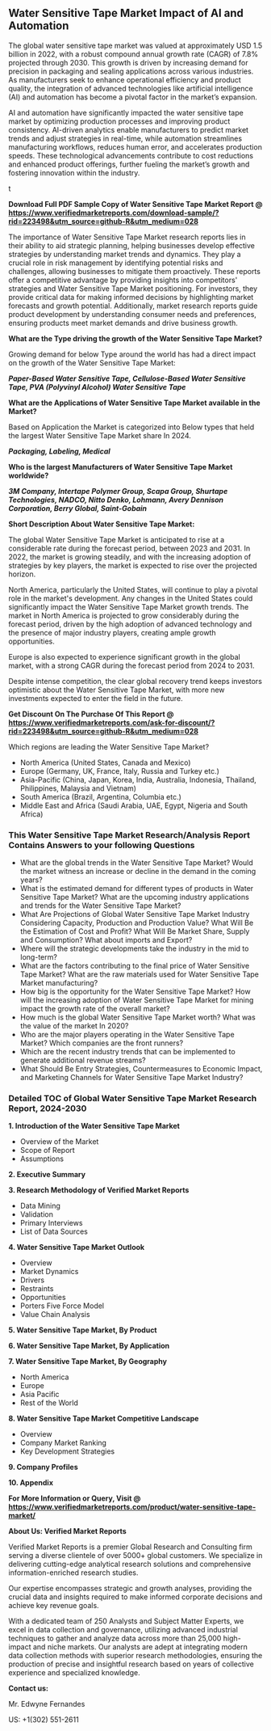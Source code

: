 <h2>Water Sensitive Tape Market Impact of AI and Automation</h2><p>The global water sensitive tape market was valued at approximately USD 1.5 billion in 2022, with a robust compound annual growth rate (CAGR) of 7.8% projected through 2030. This growth is driven by increasing demand for precision in packaging and sealing applications across various industries. As manufacturers seek to enhance operational efficiency and product quality, the integration of advanced technologies like artificial intelligence (AI) and automation has become a pivotal factor in the market’s expansion.</p><p>AI and automation have significantly impacted the water sensitive tape market by optimizing production processes and improving product consistency. AI-driven analytics enable manufacturers to predict market trends and adjust strategies in real-time, while automation streamlines manufacturing workflows, reduces human error, and accelerates production speeds. These technological advancements contribute to cost reductions and enhanced product offerings, further fueling the market’s growth and fostering innovation within the industry.</p>t</p><p id="" class=""><strong>Download Full PDF Sample Copy of Water Sensitive Tape Market Report @ <a href="https://www.verifiedmarketreports.com/download-sample/?rid=223498&utm_source=github-R&utm_medium=028" target="_blank">https://www.verifiedmarketreports.com/download-sample/?rid=223498&utm_source=github-R&utm_medium=028</a></strong></p><p>The importance of&nbsp;Water Sensitive Tape Market research reports lies in their ability to aid strategic planning, helping businesses develop effective strategies by understanding market trends and dynamics. They play a crucial role in risk management by identifying potential risks and challenges, allowing businesses to mitigate them proactively. These reports offer a competitive advantage by providing insights into competitors' strategies and Water Sensitive Tape Market positioning. For investors, they provide critical data for making informed decisions by highlighting market forecasts and growth potential. Additionally, market research reports guide product development by understanding consumer needs and preferences, ensuring products meet market demands and drive business growth.</p><p><strong>What are the&nbsp;Type driving the growth of the Water Sensitive Tape Market?</strong></p><p id="" class="">Growing demand for below Type around the world has had a direct impact on the growth of the Water Sensitive Tape Market:</p><em><strong>Paper-Based Water Sensitive Tape, Cellulose-Based Water Sensitive Tape, PVA (Polyvinyl Alcohol) Water Sensitive Tape</strong></em></p><strong>What are the&nbsp;Applications&nbsp;of Water Sensitive Tape Market available in the Market?</strong></p><p id="" class="">Based on Application the Market is categorized into Below types that held the largest Water Sensitive Tape Market share In 2024.</p><em><strong>Packaging, Labeling, Medical</strong></em></p><strong>Who is the largest Manufacturers of Water Sensitive Tape Market worldwide?</strong></p><p><em><strong>3M Company, Intertape Polymer Group, Scapa Group, Shurtape Technologies, NADCO, Nitto Denko, Lohmann, Avery Dennison Corporation, Berry Global, Saint-Gobain</strong></em></p><p id="" class=""><strong>Short Description About Water Sensitive Tape Market:</strong></p><p>The global Water Sensitive Tape Market is anticipated to rise at a considerable rate during the forecast period, between 2023 and 2031. In 2022, the market is growing steadily, and with the increasing adoption of strategies by key players, the market is expected to rise over the projected horizon.</p><p>North America, particularly the United States, will continue to play a pivotal role in the market's development. Any changes in the United States could significantly impact the Water Sensitive Tape Market growth trends. The market in North America is projected to grow considerably during the forecast period, driven by the high adoption of advanced technology and the presence of major industry players, creating ample growth opportunities.</p><p>Europe is also expected to experience significant growth in the global market, with a strong CAGR during the forecast period from 2024 to 2031.</p><p>Despite intense competition, the clear global recovery trend keeps investors optimistic about the Water Sensitive Tape Market, with more new investments expected to enter the field in the future.</p><p id="" class=""><strong>Get Discount On The Purchase Of This Report @ <a href="https://www.verifiedmarketreports.com/ask-for-discount/?rid=223498&utm_source=github-R&utm_medium=028" target="_blank">https://www.verifiedmarketreports.com/ask-for-discount/?rid=223498&utm_source=github-R&utm_medium=028</a></strong></p>Which regions are leading the Water Sensitive Tape Market?</p><ul><li>North America (United States, Canada and Mexico)</li><li>Europe (Germany, UK, France, Italy, Russia and Turkey etc.)</li><li>Asia-Pacific (China, Japan, Korea, India, Australia, Indonesia, Thailand, Philippines, Malaysia and Vietnam)</li><li>South America (Brazil, Argentina, Columbia etc.)</li><li>Middle East and Africa (Saudi Arabia, UAE, Egypt, Nigeria and South Africa)</li></ul><h3 id="" class="">This Water Sensitive Tape Market Research/Analysis Report Contains Answers to your following Questions</h3><ul><li>What are the global trends in the Water Sensitive Tape Market? Would the market witness an increase or decline in the demand in the coming years?</li><li>What is the estimated demand for different types of products in Water Sensitive Tape Market? What are the upcoming industry applications and trends for the Water Sensitive Tape Market?</li><li>What Are Projections of Global Water Sensitive Tape Market Industry Considering Capacity, Production and Production Value? What Will Be the Estimation of Cost and Profit? What Will Be Market Share, Supply and Consumption? What about imports and Export?</li><li>Where will the strategic developments take the industry in the mid to long-term?</li><li>What are the factors contributing to the final price of Water Sensitive Tape Market? What are the raw materials used for Water Sensitive Tape Market manufacturing?</li><li>How big is the opportunity for the Water Sensitive Tape Market? How will the increasing adoption of Water Sensitive Tape Market for mining impact the growth rate of the overall market?</li><li>How much is the global Water Sensitive Tape Market worth? What was the value of the market In 2020?</li><li>Who are the major players operating in the Water Sensitive Tape Market? Which companies are the front runners?</li><li>Which are the recent industry trends that can be implemented to generate additional revenue streams?</li><li>What Should Be Entry Strategies, Countermeasures to Economic Impact, and Marketing Channels for Water Sensitive Tape Market Industry?</li></ul><h3 id="" class="">Detailed TOC of Global Water Sensitive Tape Market Research Report, 2024-2030</h3><p id="" class=""><strong>1. Introduction of the Water Sensitive Tape Market</strong></p><ul><li>Overview of the Market</li><li>Scope of Report</li><li>Assumptions</li></ul><p id="" class=""><strong>2. Executive Summary</strong></p><p id="" class=""><strong>3. Research Methodology of Verified Market Reports</strong></p><ul><li>Data Mining</li><li>Validation</li><li>Primary Interviews</li><li>List of Data Sources</li></ul><p id="" class=""><strong>4. Water Sensitive Tape Market Outlook</strong></p><ul><li>Overview</li><li>Market Dynamics</li><li>Drivers</li><li>Restraints</li><li>Opportunities</li><li>Porters Five Force Model</li><li>Value Chain Analysis</li></ul><p id="" class=""><strong>5. Water Sensitive Tape Market, By Product</strong></p><p id="" class=""><strong>6. Water Sensitive Tape Market, By Application</strong></p><p id="" class=""><strong>7. Water Sensitive Tape Market, By Geography</strong></p><ul><li>North America</li><li>Europe</li><li>Asia Pacific</li><li>Rest of the World</li></ul><p id="" class=""><strong>8. Water Sensitive Tape Market Competitive Landscape</strong></p><ul><li>Overview</li><li>Company Market Ranking</li><li>Key Development Strategies</li></ul><p id="" class=""><strong>9. Company Profiles</strong></p><p id="" class=""><strong>10. Appendix</strong></p><p id="" class=""><strong>For More Information or Query, Visit @ <a href="https://www.verifiedmarketreports.com/product/water-sensitive-tape-market/" target="_blank">https://www.verifiedmarketreports.com/product/water-sensitive-tape-market/</a></strong></p><p id="" class=""><strong>About Us: Verified Market Reports</strong></p><p id="" class="">Verified Market Reports is a premier Global Research and Consulting firm serving a diverse clientele of over 5000+ global customers. We specialize in delivering cutting-edge analytical research solutions and comprehensive information-enriched research studies.</p><p id="" class="">Our expertise encompasses strategic and growth analyses, providing the crucial data and insights required to make informed corporate decisions and achieve key revenue goals.</p><p id="" class="">With a dedicated team of 250 Analysts and Subject Matter Experts, we excel in data collection and governance, utilizing advanced industrial techniques to gather and analyze data across more than 25,000 high-impact and niche markets. Our analysts are adept at integrating modern data collection methods with superior research methodologies, ensuring the production of precise and insightful research based on years of collective experience and specialized knowledge.</p><p id="" class=""><strong>Contact us:</strong></p><p id="" class="">Mr. Edwyne Fernandes</p><p id="" class="">US: +1(302) 551-2611</p>